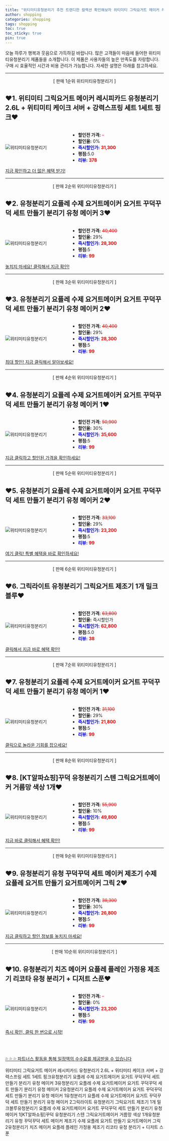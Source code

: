 ```yaml
---
title: "위티미티유청분리기 추천 트렌디한 컬렉션 확인해보자 위티미티 그릭요거트 메이커 레시피카드 유청분리기"
author: shopping
categories: shopping
tags: shopping
toc: true
toc_sticky: true
pin: true
---
```

오늘 하루가 행복과 웃음으로 가득하길 바랍니다. 많은 고객들이 마음에 들어한 위티미티유청분리기 제품들을 소개합니다. 이 제품은 사용자들의 높은 만족도를 자랑합니다. 구매 시 효율적인 시간과 비용 관리가 가능합니다. 자세한 설명은 아래를 참고하세요.

---
<p class="toplist" style="margin: 0 auto; display: block; width: fit-content;">[ 판매 1순위 위티미티유청분리기 ]</p>

<h2><strong>❤️1. 위티미티 그릭요거트 메이커 레시피카드 유청분리기 2.6L + 위티미티 케이크 서버 + 강력스프링 세트 1세트 핑크❤️</strong></h2>

<div style="display: flex; align-items: center;">
    <div style="flex: 0.4;">
        <img src="https://thumbnail10.coupangcdn.com/thumbnails/remote/230x230ex/image/retail/images/3372498269093765-8d662ec3-8768-4b13-a2eb-fe4d44e773eb.jpg" alt="위티미티유청분리기" style="max-width: 100%;">
    </div>
    <div style="flex: 0.6; margin-left: 10px;">
        <ul>
            <li><strong>할인전 가격:</strong> <del style="color: red;">-</del></li>
            <li><strong>할인율:</strong> 0%</li>
            <li><span style='color:blue'><strong>즉시할인가:</strong></span> <span style='color:red'><strong>31,300</strong></span></li>
            <li><strong>평점:</strong>5.0</li>
            <li><span style='color:blue'><strong>리뷰:</strong></span> <span style='color:red'><strong>378</strong></span></li>
        </ul>
    </div>
</div>
<div class="center">
    <a href="https://William4Davisa.github.io?lptag=AF9450613&subid=githubio&pageKey=7746147645&traceid=V0-153&itemId=20853057832&vendorItemId=90477207476" class="myButton">
        지금 확인하고 더 많은 혜택 받기!
    </a>
</div>


---
<p class="toplist" style="margin: 0 auto; display: block; width: fit-content;">[ 판매 2순위 위티미티유청분리기 ]</p>

<h2><strong>❤️2. 유청분리기 요플레 수제 요거트메이커 요거트 꾸덕꾸덕 세트 만들기 분리기 유청 메이커 3❤️</strong></h2>

<div style="display: flex; align-items: center;">
    <div style="flex: 0.4;">
        <img src="https://thumbnail8.coupangcdn.com/thumbnails/remote/230x230ex/image/vendor_inventory/9446/b2db093e4d73c8644301e8e211e32d169538b5ba14da4efff0da4616dd0f.jpg" alt="위티미티유청분리기" style="max-width: 100%;">
    </div>
    <div style="flex: 0.6; margin-left: 10px;">
        <ul>
            <li><strong>할인전 가격:</strong> <del style="color: red;">40,400</del></li>
            <li><strong>할인율:</strong> 29%</li>
            <li><span style='color:blue'><strong>즉시할인가:</strong></span> <span style='color:red'><strong>28,300</strong></span></li>
            <li><strong>평점:</strong>5</li>
            <li><span style='color:blue'><strong>리뷰:</strong></span> <span style='color:red'><strong>99</strong></span></li>
        </ul>
    </div>
</div>
<div class="center">
    <a href="https://William4Davisa.github.io?lptag=AF9450613&subid=githubio&pageKey=7857217526&traceid=V0-153&itemId=21431938237&vendorItemId=88486723642" class="myButton">
        놓치지 마세요! 클릭해서 지금 확인!
    </a>
</div>


---
<p class="toplist" style="margin: 0 auto; display: block; width: fit-content;">[ 판매 3순위 위티미티유청분리기 ]</p>

<h2><strong>❤️3. 유청분리기 요플레 수제 요거트메이커 요거트 꾸덕꾸덕 세트 만들기 분리기 유청 메이커 2❤️</strong></h2>

<div style="display: flex; align-items: center;">
    <div style="flex: 0.4;">
        <img src="https://thumbnail8.coupangcdn.com/thumbnails/remote/230x230ex/image/vendor_inventory/ee9e/1f90165750fd4e1b1dc879bce797a566d0257515ed01092da2e30aa3a13b.jpg" alt="위티미티유청분리기" style="max-width: 100%;">
    </div>
    <div style="flex: 0.6; margin-left: 10px;">
        <ul>
            <li><strong>할인전 가격:</strong> <del style="color: red;">40,400</del></li>
            <li><strong>할인율:</strong> 29%</li>
            <li><span style='color:blue'><strong>즉시할인가:</strong></span> <span style='color:red'><strong>28,300</strong></span></li>
            <li><strong>평점:</strong>5</li>
            <li><span style='color:blue'><strong>리뷰:</strong></span> <span style='color:red'><strong>99</strong></span></li>
        </ul>
    </div>
</div>
<div class="center">
    <a href="https://William4Davisa.github.io?lptag=AF9450613&subid=githubio&pageKey=7857217526&traceid=V0-153&itemId=21431938232&vendorItemId=88486723639" class="myButton">
        최대 할인! 지금 클릭해서 알아보세요!
    </a>
</div>


---
<p class="toplist" style="margin: 0 auto; display: block; width: fit-content;">[ 판매 4순위 위티미티유청분리기 ]</p>

<h2><strong>❤️4. 유청분리기 요플레 수제 요거트메이커 요거트 꾸덕꾸덕 세트 만들기 분리기 유청 메이커 1❤️</strong></h2>

<div style="display: flex; align-items: center;">
    <div style="flex: 0.4;">
        <img src="https://thumbnail9.coupangcdn.com/thumbnails/remote/230x230ex/image/vendor_inventory/77aa/c2a05d575d3a1b7c3739c6b91ffdce0458b88a170a6656bc2531cdb6e558.jpg" alt="위티미티유청분리기" style="max-width: 100%;">
    </div>
    <div style="flex: 0.6; margin-left: 10px;">
        <ul>
            <li><strong>할인전 가격:</strong> <del style="color: red;">50,900</del></li>
            <li><strong>할인율:</strong> 30%</li>
            <li><span style='color:blue'><strong>즉시할인가:</strong></span> <span style='color:red'><strong>35,600</strong></span></li>
            <li><strong>평점:</strong>5</li>
            <li><span style='color:blue'><strong>리뷰:</strong></span> <span style='color:red'><strong>99</strong></span></li>
        </ul>
    </div>
</div>
<div class="center">
    <a href="https://William4Davisa.github.io?lptag=AF9450613&subid=githubio&pageKey=7857217526&traceid=V0-153&itemId=21431938228&vendorItemId=88486723634" class="myButton">
        지금 클릭하고 할인된 가격을 확인하세요!
    </a>
</div>


---
<p class="toplist" style="margin: 0 auto; display: block; width: fit-content;">[ 판매 5순위 위티미티유청분리기 ]</p>

<h2><strong>❤️5. 유청분리기 요플레 수제 요거트메이커 요거트 꾸덕꾸덕 세트 만들기 분리기 유청 메이커 2❤️</strong></h2>

<div style="display: flex; align-items: center;">
    <div style="flex: 0.4;">
        <img src="https://thumbnail6.coupangcdn.com/thumbnails/remote/230x230ex/image/vendor_inventory/d101/f7cfb0adb5beccb882b7d1ac1f8221c7dbea5153df6692ae576f5b697635.jpg" alt="위티미티유청분리기" style="max-width: 100%;">
    </div>
    <div style="flex: 0.6; margin-left: 10px;">
        <ul>
            <li><strong>할인전 가격:</strong> <del style="color: red;">33,100</del></li>
            <li><strong>할인율:</strong> 29%</li>
            <li><span style='color:blue'><strong>즉시할인가:</strong></span> <span style='color:red'><strong>23,200</strong></span></li>
            <li><strong>평점:</strong>5</li>
            <li><span style='color:blue'><strong>리뷰:</strong></span> <span style='color:red'><strong>99</strong></span></li>
        </ul>
    </div>
</div>
<div class="center">
    <a href="https://William4Davisa.github.io?lptag=AF9450613&subid=githubio&pageKey=7857217521&traceid=V0-153&itemId=21431938183&vendorItemId=88486723653" class="myButton">
        여기 클릭! 특별 혜택을 바로 확인하세요!
    </a>
</div>


---
<p class="toplist" style="margin: 0 auto; display: block; width: fit-content;">[ 판매 6순위 위티미티유청분리기 ]</p>

<h2><strong>❤️6. 그릭라이트 유청분리기 그릭요거트 제조기 1개 밀크블루❤️</strong></h2>

<div style="display: flex; align-items: center;">
    <div style="flex: 0.4;">
        <img src="https://thumbnail10.coupangcdn.com/thumbnails/remote/230x230ex/image/vendor_inventory/fac6/8fb06d5111d37f1ffb2d8ba875b5ee3d38d6bc3bc52e8d168a3d165dcf4f.jpg" alt="위티미티유청분리기" style="max-width: 100%;">
    </div>
    <div style="flex: 0.6; margin-left: 10px;">
        <ul>
            <li><strong>할인전 가격:</strong> <del style="color: red;">63,800</del></li>
            <li><strong>할인율:</strong> 즉시할인가</li>
            <li><span style='color:blue'><strong>즉시할인가:</strong></span> <span style='color:red'><strong>62,800</strong></span></li>
            <li><strong>평점:</strong>5.0</li>
            <li><span style='color:blue'><strong>리뷰:</strong></span> <span style='color:red'><strong>38</strong></span></li>
        </ul>
    </div>
</div>
<div class="center">
    <a href="https://William4Davisa.github.io?lptag=AF9450613&subid=githubio&pageKey=8135604677&traceid=V0-153&itemId=23109723084&vendorItemId=90142977079" class="myButton">
        클릭해서 지금 바로 혜택 확인!
    </a>
</div>


---
<p class="toplist" style="margin: 0 auto; display: block; width: fit-content;">[ 판매 7순위 위티미티유청분리기 ]</p>

<h2><strong>❤️7. 유청분리기 요플레 수제 요거트메이커 요거트 꾸덕꾸덕 세트 만들기 분리기 유청 메이커 1❤️</strong></h2>

<div style="display: flex; align-items: center;">
    <div style="flex: 0.4;">
        <img src="https://thumbnail9.coupangcdn.com/thumbnails/remote/230x230ex/image/vendor_inventory/6c3c/c4b7702f0fe7207bf2162a2831288cb6f894d149280e44eafbebdc95ab16.jpg" alt="위티미티유청분리기" style="max-width: 100%;">
    </div>
    <div style="flex: 0.6; margin-left: 10px;">
        <ul>
            <li><strong>할인전 가격:</strong> <del style="color: red;">31,100</del></li>
            <li><strong>할인율:</strong> 29%</li>
            <li><span style='color:blue'><strong>즉시할인가:</strong></span> <span style='color:red'><strong>21,800</strong></span></li>
            <li><strong>평점:</strong>5</li>
            <li><span style='color:blue'><strong>리뷰:</strong></span> <span style='color:red'><strong>99</strong></span></li>
        </ul>
    </div>
</div>
<div class="center">
    <a href="https://William4Davisa.github.io?lptag=AF9450613&subid=githubio&pageKey=7857217521&traceid=V0-153&itemId=21431938181&vendorItemId=88486723647" class="myButton">
        클릭으로 놀라운 기회를 잡으세요!
    </a>
</div>


---
<p class="toplist" style="margin: 0 auto; display: block; width: fit-content;">[ 판매 8순위 위티미티유청분리기 ]</p>

<h2><strong>❤️8. [KT알파쇼핑]꾸덕 유청분리기 스텐 그릭요거트메이커 거름망 색상 1개❤️</strong></h2>

<div style="display: flex; align-items: center;">
    <div style="flex: 0.4;">
        <img src="https://thumbnail7.coupangcdn.com/thumbnails/remote/230x230ex/image/vendor_inventory/09a7/d19d520b1af860b2c10b9fa48f9e02da2e4c0fdfc13da03e55790653f3d5.jpg" alt="위티미티유청분리기" style="max-width: 100%;">
    </div>
    <div style="flex: 0.6; margin-left: 10px;">
        <ul>
            <li><strong>할인전 가격:</strong> <del style="color: red;">55,900</del></li>
            <li><strong>할인율:</strong> 10%</li>
            <li><span style='color:blue'><strong>즉시할인가:</strong></span> <span style='color:red'><strong>49,800</strong></span></li>
            <li><strong>평점:</strong>5</li>
            <li><span style='color:blue'><strong>리뷰:</strong></span> <span style='color:red'><strong>99</strong></span></li>
        </ul>
    </div>
</div>
<div class="center">
    <a href="https://William4Davisa.github.io?lptag=AF9450613&subid=githubio&pageKey=7809631416&traceid=V0-153&itemId=21179439289&vendorItemId=88391374040" class="myButton">
        지금 바로 클릭해서 혜택 확인!
    </a>
</div>


---
<p class="toplist" style="margin: 0 auto; display: block; width: fit-content;">[ 판매 9순위 위티미티유청분리기 ]</p>

<h2><strong>❤️9. 유청분리기 유청 꾸덕꾸덕 세트 메이커 제조기 수제 요플레 요거트 만들기 요거트메이커 그릭 2❤️</strong></h2>

<div style="display: flex; align-items: center;">
    <div style="flex: 0.4;">
        <img src="https://thumbnail7.coupangcdn.com/thumbnails/remote/230x230ex/image/vendor_inventory/0af8/fa6defac4e5d7ecfa45883ba3003a4703825791af85586af6eced78a94c0.jpg" alt="위티미티유청분리기" style="max-width: 100%;">
    </div>
    <div style="flex: 0.6; margin-left: 10px;">
        <ul>
            <li><strong>할인전 가격:</strong> <del style="color: red;">38,300</del></li>
            <li><strong>할인율:</strong> 30%</li>
            <li><span style='color:blue'><strong>즉시할인가:</strong></span> <span style='color:red'><strong>26,800</strong></span></li>
            <li><strong>평점:</strong>5</li>
            <li><span style='color:blue'><strong>리뷰:</strong></span> <span style='color:red'><strong>99</strong></span></li>
        </ul>
    </div>
</div>
<div class="center">
    <a href="https://William4Davisa.github.io?lptag=AF9450613&subid=githubio&pageKey=7857217817&traceid=V0-153&itemId=21431939367&vendorItemId=88486724619" class="myButton">
        지금 클릭하고 할인 정보를 놓치지 마세요!
    </a>
</div>


---
<p class="toplist" style="margin: 0 auto; display: block; width: fit-content;">[ 판매 10순위 위티미티유청분리기 ]</p>

<h2><strong>❤️10. 유청분리기 치즈 메이커 요플레 플레인 가정용 제조기 리코타 유청 분리기 + 디저트 스푼❤️</strong></h2>

<div style="display: flex; align-items: center;">
    <div style="flex: 0.4;">
        <img src="https://thumbnail9.coupangcdn.com/thumbnails/remote/230x230ex/image/vendor_inventory/4b11/c4298fc1d94bfc915c4cc083b49f3006fcb5e52f44428490352255519cba.jpg" alt="위티미티유청분리기" style="max-width: 100%;">
    </div>
    <div style="flex: 0.6; margin-left: 10px;">
        <ul>
            <li><strong>할인전 가격:</strong> <del style="color: red;">-</del></li>
            <li><strong>할인율:</strong> 0%</li>
            <li><span style='color:blue'><strong>즉시할인가:</strong></span> <span style='color:red'><strong>23,200</strong></span></li>
            <li><strong>평점:</strong>5</li>
            <li><span style='color:blue'><strong>리뷰:</strong></span> <span style='color:red'><strong>99</strong></span></li>
        </ul>
    </div>
</div>
<div class="center">
    <a href="https://William4Davisa.github.io?lptag=AF9450613&subid=githubio&pageKey=7963704697&traceid=V0-153&itemId=22022317066&vendorItemId=89069662253" class="myButton">
        즉시 확인, 클릭 한 번으로 시작!
    </a>
</div>

<br><br><br>[💦 💦 💦 파트너스 활동을 통해 일정액의 수수료를 제공받을 수 있습니다](https://link.coupang.com/a/bcpT2c)<br><br>위티미티 그릭요거트 메이커 레시피카드 유청분리기 2.6L + 위티미티 케이크 서버 + 강력스프링 세트 1세트 핑크유청분리기 요플레 수제 요거트메이커 요거트 꾸덕꾸덕 세트 만들기 분리기 유청 메이커 3유청분리기 요플레 수제 요거트메이커 요거트 꾸덕꾸덕 세트 만들기 분리기 유청 메이커 2유청분리기 요플레 수제 요거트메이커 요거트 꾸덕꾸덕 세트 만들기 분리기 유청 메이커 1유청분리기 요플레 수제 요거트메이커 요거트 꾸덕꾸덕 세트 만들기 분리기 유청 메이커 2그릭라이트 유청분리기 그릭요거트 제조기 1개 밀크블루유청분리기 요플레 수제 요거트메이커 요거트 꾸덕꾸덕 세트 만들기 분리기 유청 메이커 1[KT알파쇼핑]꾸덕 유청분리기 스텐 그릭요거트메이커 거름망 색상 1개유청분리기 유청 꾸덕꾸덕 세트 메이커 제조기 수제 요플레 요거트 만들기 요거트메이커 그릭 2유청분리기 치즈 메이커 요플레 플레인 가정용 제조기 리코타 유청 분리기 + 디저트 스푼